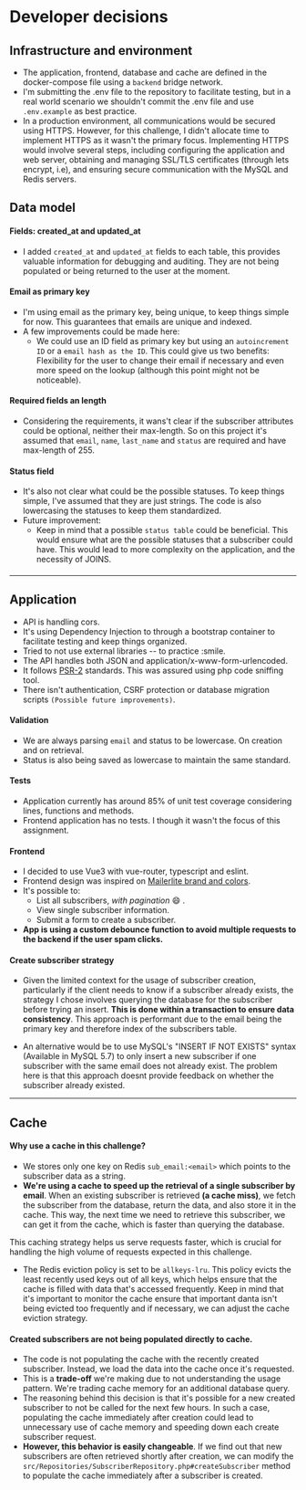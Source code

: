 # Developer decisions

## Infrastructure and environment
- The application, frontend, database and cache are defined in the docker-compose file using a `backend` bridge network.
- I'm submitting the .env file to the repository to facilitate testing, but in a real world scenario we shouldn't commit the .env file and use `.env.example` as best practice.
- In a production environment, all communications would be secured using HTTPS. However, for this challenge, I didn't allocate time to implement HTTPS as it wasn't the primary focus. Implementing HTTPS would involve several steps, including configuring the application and web server, obtaining and managing SSL/TLS certificates (through lets encrypt, i.e), and ensuring secure communication with the MySQL and Redis servers.

## Data model

#### Fields: created_at and updated_at
- I added `created_at` and `updated_at` fields to each table, this provides valuable information for debugging and auditing. They are not being populated or being returned to the user at the moment.


#### Email as primary key
- I'm using email as the primary key, being unique, to keep things simple for now. This guarantees that emails are unique and indexed.
- A few improvements could be made here:
   - We could use an ID field as primary key but using an `autoincrement ID` or a `email hash as the ID`. This could give us two benefits: Flexibility for the user to change their email if necessary and even more speed on the lookup (although this point might not be noticeable). 

#### Required fields an length
- Considering the requirements, it wans't clear if the subscriber attributes could be optional, neither their max-length. So on this project it's assumed that `email`, `name`, `last_name` and `status` are required and have max-length of 255.

#### Status field
- It's also not clear what could be the possible statuses. To keep things simple, I've assumed that they are just strings. The code is also lowercasing the statuses to keep them standardized.
- Future improvement:
  - Keep in mind that a possible `status table` could be beneficial. This would ensure what are the possible statuses that a subscriber could have. This would lead to more complexity on the application, and the necessity of JOINS.

#### 

----------

## Application
- API is handling cors.
- It's using Dependency Injection to through a bootstrap container to facilitate testing and keep things organized.
- Tried to not use external libraries -- to practice :smile.
- The API handles both JSON and application/x-www-form-urlencoded.
- It follows [PSR-2](https://www.php-fig.org/psr/psr-2/) standards. This was assured using php code sniffing tool.
- There isn't authentication, CSRF protection or database migration scripts `(Possible future improvements)`.

#### Validation
- We are always parsing `email` and status to be lowercase. On creation and on retrieval.
- Status is also being saved as lowercase to maintain the same standard.

#### Tests
- Application currently has around 85% of unit test coverage considering lines, functions and methods.
- Frontend application has no tests. I though it wasn't the focus of this assignment.

#### Frontend
- I decided to use Vue3 with vue-router, typescript and eslint.
- Frontend design was inspired on [Mailerlite brand and colors](https://www.mailerlite.com/brand-assets).
- It's possible to:
  - List all subscribers, *with pagination* :smile: . 
  - View single subscriber information. 
  - Submit a form to create a subscriber.
- **App is using a custom debounce function to avoid multiple requests to the backend if the user spam clicks.**

#### Create subscriber strategy
- Given the limited context for the usage of subscriber creation, particularly if the client needs to know if a subscriber already exists, the strategy I chose involves querying the database for the subscriber before trying an insert. **This is done within a transaction to ensure data consistency**. This approach is performant due to the email being the primary key and therefore index of the subscribers table.

- An alternative would be to use MySQL's "INSERT IF NOT EXISTS" syntax (Available in MySQL 5.7) to only insert a new subscriber if one subscriber with the same email does not already exist. The problem here is that this approach doesnt provide feedback on whether the subscriber already existed.


----------

## Cache

#### Why use a cache in this challenge?
- We stores only one key on Redis `sub_email:<email>` which points to the subscriber data as a string.
- **We're using a cache to speed up the retrieval of a single subscriber by email**. When an existing subscriber is retrieved __(a cache miss)__, we fetch the subscriber from the database, return the data, and also store it in the cache. This way, the next time we need to retrieve this subscriber, we can get it from the cache, which is faster than querying the database.

This caching strategy helps us serve requests faster, which is crucial for handling the high volume of requests expected in this challenge.

- The Redis eviction policy is set to be `allkeys-lru`. This policy evicts the least recently used keys out of all keys, which helps ensure that the cache is filled with data that's accessed frequently. Keep in mind that it's important to monitor the cache ensure that important danta isn't being evicted too frequently and if necessary, we can adjust the cache eviction strategy.


#### Created subscribers are not being populated directly to cache.
- The code is not populating the cache with the recently created subscriber. Instead, we load the data into the cache once it's requested. 
- This is a **trade-off** we're making due to not understanding the usage pattern. We're trading cache memory for an additional database query.
- The reasoning behind this decision is that it's possible for a new created subscriber to not be called for the next few hours. In such a case, populating the cache immediately after creation could lead to unnecessary use of cache memory and speeding down each create subscriber request.
- **However, this behavior is easily changeable**. If we find out that new subscribers are often retrieved shortly after creation, we can modify the `src/Repositories/SubscriberRepository.php#createSubscriber` method to populate the cache immediately after a subscriber is created.
